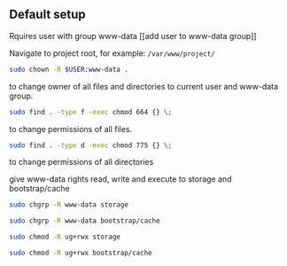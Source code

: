 ## Default setup

Rquires user with group www-data [[add user to www-data group]]

Navigate to project root, for example: `/var/www/project/`

```bash 
sudo chown -R $USER:www-data .
```  
to change owner of all files and directories to current user and www-data group.

```bash
sudo find . -type f -exec chmod 664 {} \;
```
to change permissions of all files.

```bash
sudo find . -type d -exec chmod 775 {} \;
``` 
to change permissions of all directories

give www-data rights read, write and execute to storage and bootstrap/cache
```bash
sudo chgrp -R www-data storage 
```
```bash
sudo chgrp -R www-data bootstrap/cache 
```
```bash
sudo chmod -R ug+rwx storage
```
```bash
sudo chmod -R ug+rwx bootstrap/cache
```



